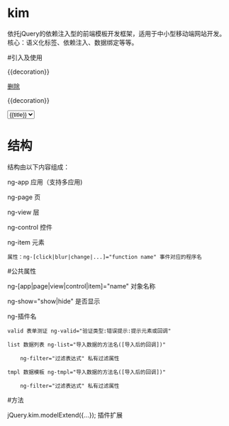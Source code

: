 # kim

依托jQuery的依赖注入型的前端模板开发框架，适用于中小型移动端网站开发。核心：语义化标签、依赖注入、数据绑定等等。
	
#引入及使用
	<div ng-app="test" ng-show="show">
		<div ng-page="home" ng-show="show">
			<div ng-view="headera">
				<div ng-control="nava" ng-list="getData(callback_name)" ng-filter="obj.id == 1">
					<div ng-item="list_tmpl_{{id}}">
						<p>{{decoration}}</p>
						<a href="#" ng-item="testclick" ng-click="test_click" data-id="{{id}}">删除</a>
					</div>
				</div>
				<div ng-control="bbba" ng-tmpl="getData">
					<p data-id="{{id}}">{{decoration}}</p>
				</div>
				<div ng-control="cccb">
					<select ng-item="select" name="select" ng-list="getselect_get" ng-change="select_change" ng-valid="required:不能为空:selecterror"><option value="{{value}}">{{title}}</option></select>
					<span ng-item="selectval"></span>
					<span ng-item="selecterror"></span>
				</div>
			</div>
		</div>
	</div>
	<script src="kim.js"></script>
	<script>
		//扩展KIM.MODEL自定义语义
		jQuery.kim.modelExtend({
			test: function(elem){
				var self = this;
				jQuery(elem).html("test");
				return this;
			}
		});
		//使用KIM
		//可以这样写jQuery.kim({...}) 或者 jQuery(".main").kim({...}) 或者 kim({...})
		jQuery.kim({
			initialization: function(){
				//初始页面
				this.app["test"].item["gohomea"].click();
			},
			handle:{
				test_click: function(e, target){
					//事件
					//页面元素的内部调用及操作
					target.app["test"].item["test_result"].html(jQuery(this).val());
				},
				getData: function(render, target){
					//数据注入模板
					var data = [
						{
							decoration: "aaa",
							id:1
						},
						{
							decoration: "bbb",
							id:2
						}
					]
					render(data);
				},
				callback_name: function(elem, target){
					//数据注入后回调
				},
				...
			}
		});
	</script>

# 结构
结构由以下内容组成：

ng-app 应用（支持多应用)

ng-page 页

ng-view 层

ng-control 控件

ng-item 元素

	属性：ng-[click|blur|change|...]="function name" 事件对应的程序名

#公共属性

ng-[app|page|view|control|item]="name" 对象名称

ng-show="show|hide" 是否显示

ng-插件名

	valid 表单测证 ng-valid="验证类型:错误提示:提示元素或回调"
	
	list 数据列表 ng-list="导入数据的方法名([导入后的回调])"

		ng-filter="过滤表达式" 私有过滤属性
	
	tmpl 数据模板 ng-tmpl="导入数据的方法名([导入后的回调])"

		ng-filter="过滤表达式" 私有过滤属性
	
#方法

jQuery.kim.modelExtend({...}); 插件扩展

